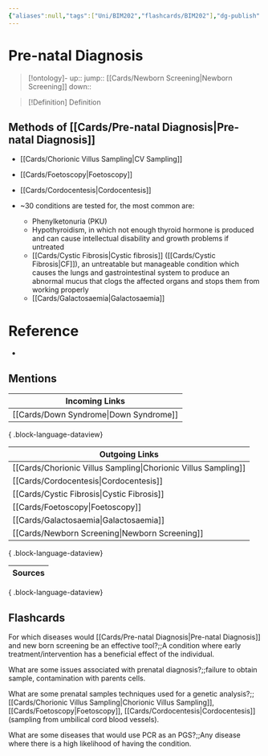 ```yaml
---
{"aliases":null,"tags":["Uni/BIM202","flashcards/BIM202"],"dg-publish":true,"permalink":"/cards/pre-natal-diagnosis/","dgPassFrontmatter":true}
---
```


# Pre-natal Diagnosis

> [!ontology]-
> up:: 
> jump:: [[Cards/Newborn Screening\|Newborn Screening]]
> down:: 

> [!Definition] Definition

## Methods of [[Cards/Pre-natal Diagnosis\|Pre-natal Diagnosis]]

- [[Cards/Chorionic Villus Sampling\|CV Sampling]]
- [[Cards/Foetoscopy\|Foetoscopy]]
- [[Cards/Cordocentesis\|Cordocentesis]]

- ~30 conditions are tested for, the most common are:
	- Phenylketonuria (PKU)
	- Hypothyroidism, in which not enough thyroid hormone is produced and can cause intellectual disability and growth problems if untreated
	- [[Cards/Cystic Fibrosis\|Cystic fibrosis]] ([[Cards/Cystic Fibrosis\|CF]]), an untreatable but manageable condition which causes the lungs and gastrointestinal system to produce an abnormal mucus that clogs the affected organs and stops them from working properly
	- [[Cards/Galactosaemia\|Galactosaemia]]

# Reference

- 

## Mentions

| Incoming Links                            |
| ----------------------------------------- |
| [[Cards/Down Syndrome\|Down Syndrome]] |

{ .block-language-dataview}

| Outgoing Links                                                    |
| ----------------------------------------------------------------- |
| [[Cards/Chorionic Villus Sampling\|Chorionic Villus Sampling]] |
| [[Cards/Cordocentesis\|Cordocentesis]]                         |
| [[Cards/Cystic Fibrosis\|Cystic Fibrosis]]                     |
| [[Cards/Foetoscopy\|Foetoscopy]]                               |
| [[Cards/Galactosaemia\|Galactosaemia]]                         |
| [[Cards/Newborn Screening\|Newborn Screening]]                 |

{ .block-language-dataview}

| Sources |
| ------- |

{ .block-language-dataview}

## Flashcards

For which diseases would [[Cards/Pre-natal Diagnosis\|Pre-natal Diagnosis]] and new born screening be an effective tool?;;A condition where early treatment/intervention has a beneficial effect of the individual.
<!--SR:!2024-10-25,16,250-->

What are some issues associated with prenatal diagnosis?;;failure to obtain sample, contamination with parents cells.
<!--SR:!2024-10-28,12,230-->

What are some prenatal samples techniques used for a genetic analysis?;;[[Cards/Chorionic Villus Sampling\|Chorionic Villus Sampling]], [[Cards/Foetoscopy\|Foetoscopy]], [[Cards/Cordocentesis\|Cordocentesis]] (sampling from umbilical cord blood vessels).
<!--SR:!2024-10-18,2,210-->

What are some diseases that would use PCR as an PGS?;;Any disease where there is a high likelihood of having the condition.
<!--SR:!2024-10-28,12,230-->